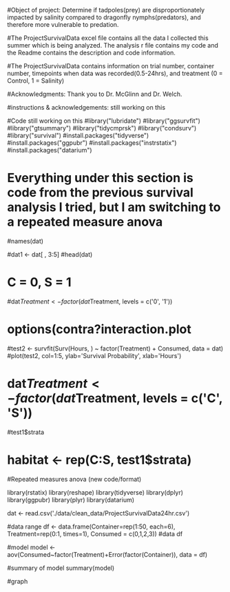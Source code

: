 #Object of project: Determine if tadpoles(prey) are disproportionately impacted by salinity compared to dragonfly nymphs(predators), and therefore more vulnerable to predation.

#The ProjectSurvivalData excel file contains all the data I collected this summer which is being analyzed. The analysis r file contains my code and the Readme contains the description and code information.

#The ProjectSurvivalData contains information on trial number, container number, timepoints when data was recorded(0.5-24hrs), and treatment (0 = Control, 1 = Salinity)

#Acknowledgments: Thank you to Dr. McGlinn and Dr. Welch.

#instructions & acknowledgements: still working on this

#Code still working on this
#library("lubridate")
#library("ggsurvfit")
#library("gtsummary")
#library("tidycmprsk")
#library("condsurv")
#library("survival")
#install.packages("tidyverse")
#install.packages("ggpubr")
#install.packages("instrstatix")
#install.packages("datarium")

# Everything under this section is code from the previous survival analysis I tried, but I am switching to a repeated measure anova

#names(dat)

#dat1 <- dat[ , 3:5]
#head(dat)

# C = 0, S = 1
#dat$Treatment <- factor(dat$Treatment, levels = c('0', '1'))

# options(contra?interaction.plot


#test2 <- survfit(Surv(Hours, ) ~ factor(Treatment) + Consumed, data = dat)
#plot(test2, col=1:5, ylab='Survival Probability', xlab='Hours')



# dat$Treatment <- factor(dat$Treatment, levels = c('C', 'S'))

#test1$strata

# habitat <- rep(C:S, test1$strata)


#Repeated measures anova (new code/format)

library(rstatix)
library(reshape)
library(tidyverse)
library(dplyr)
library(ggpubr)
library(plyr)
library(datarium)

dat <- read.csv('./data/clean_data/ProjectSurvivalData24hr.csv')


#data range
df <- data.frame(Container=rep(1:50, each=6),
                 Treatment=rep(0:1, times=1),
                  Consumed = c(0,1,2,3))
#data
df

#model
model <- aov(Consumed~factor(Treatment)+Error(factor(Container)), data = df)

#summary of model
summary(model)

#graph

